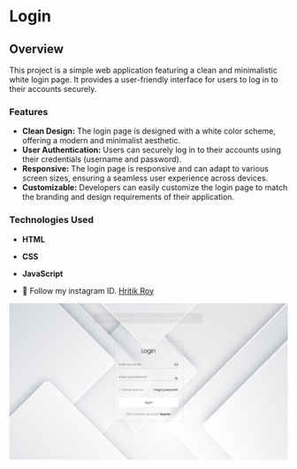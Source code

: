 # Login
## Overview
This project is a simple web application featuring a clean and minimalistic white login page. It provides a user-friendly interface for users to log in to their accounts securely.

### Features
- <b>Clean Design:</b> The login page is designed with a white color scheme, offering a modern and minimalist aesthetic.
- <b>User Authentication:</b> Users can securely log in to their accounts using their credentials (username and password).
- <b>Responsive:</b> The login page is responsive and can adapt to various screen sizes, ensuring a seamless user experience across devices.
- <b>Customizable:</b> Developers can easily customize the login page to match the branding and design requirements of their application.
### Technologies Used
- <b>HTML</b>
- <b>CSS</b>
- <b>JavaScript</b>

- 💙 Follow my instagram ID. [Hritik Roy](https://www.instagram.com/from__the__heart__11?igsh=NDZyNmYzczZ3NTVx)

![preview img](/preview.png)